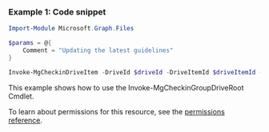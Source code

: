 ### Example 1: Code snippet

```powershellImport-Module Microsoft.Graph.Files

$params = @{
	Comment = "Updating the latest guidelines"
}

Invoke-MgCheckinDriveItem -DriveId $driveId -DriveItemId $driveItemId -BodyParameter $params
```
This example shows how to use the Invoke-MgCheckinGroupDriveRoot Cmdlet.
To learn about permissions for this resource, see the [permissions reference](/graph/permissions-reference).

